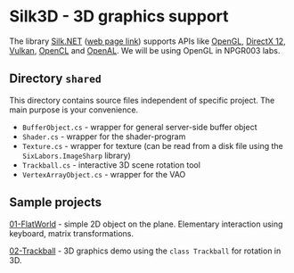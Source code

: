 # Silk3D - 3D graphics support
The library [Silk.NET](https://github.com/dotnet/Silk.NET/tree/main)
([web page link](https://dotnet.github.io/Silk.NET/)) supports APIs like
[OpenGL](https://www.khronos.org/opengl/),
[DirectX 12](https://docs.microsoft.com/en-us/windows/win32/direct3d12/directx-12-programming-guide),
[Vulkan](https://www.khronos.org/vulkan/),
[OpenCL](https://www.khronos.org/opencl/) and
[OpenAL](https://openal.org/). We will be using OpenGL in NPGR003 labs.

## Directory `shared`
This directory contains source files independent of specific project.
The main purpose is your convenience.
* `BufferObject.cs` - wrapper for general server-side buffer object
* `Shader.cs` - wrapper for the shader-program
* `Texture.cs` - wrapper for texture (can be read from a disk file using the
  `SixLabors.ImageSharp` library)
* `Trackball.cs` - interactive 3D scene rotation tool
* `VertexArrayObject.cs` - wrapper for the VAO

## Sample projects
[01-FlatWorld](01-FlatWorld/README.md) - simple 2D object on the plane. Elementary
interaction using keyboard, matrix transformations.

[02-Trackball](02-Trackball/README.md) - 3D graphics demo using the `class Trackball`
for rotation in 3D.
